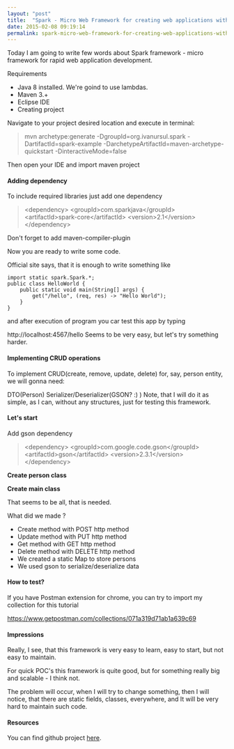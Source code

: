 ```yaml
---
layout: "post"
title:  "Spark - Micro Web Framework for creating web applications with minimal effort"
date: 2015-02-08 09:19:14
permalink: spark-micro-web-framework-for-creating-web-applications-with-minimal-effort
---
```



Today I am going to write few words about Spark framework - micro framework for rapid web application development.

Requirements

* Java 8 installed. We're goind to use lambdas.
* Maven 3.+
* Eclipse IDE
* Creating project

Navigate to your project desired location and execute in terminal:

> mvn archetype:generate -DgroupId=org.ivanursul.spark -DartifactId=spark-example -DarchetypeArtifactId=maven-archetype-quickstart -DinteractiveMode=false

Then open your IDE and import maven project

#### Adding dependency

To include required libraries just add one dependency

> &lt;dependency>
    &lt;groupId>com.sparkjava&lt;/groupId>
    &lt;artifactId>spark-core&lt;/artifactId>
    &lt;version>2.1&lt;/version>
&lt;/dependency>

Don't forget to add maven-compiler-plugin

<script src="https://gist.github.com/johnyUA/0874e5239adc82dee517.js"></script>

Now you are ready to write some code.

Official site says, that it is enough to write something like


	import static spark.Spark.*;
    public class HelloWorld {
        public static void main(String[] args) {
            get("/hello", (req, res) -> "Hello World");
        }
    }
    
and after execution of program you car test this app by typing

http://localhost:4567/hello
Seems to be very easy, but let's try something harder.

#### Implementing CRUD operations

To implement CRUD(create, remove, update, delete) for, say, person entity, we will gonna need:

DTO(Person)
Serializer/Deserializer(GSON? :) )
Note, that I will do it as simple, as I can, without any structures, just for testing this framework.

#### Let's start

Add gson dependency

> &lt;dependency>
 &lt;groupId>com.google.code.gson&lt;/groupId>
 &lt;artifactId>gson&lt;/artifactId>
 &lt;version>2.3.1&lt;/version>
&lt;/dependency>

**Create person class**

<script src="https://gist.github.com/johnyUA/daf4ad2580eed421fb7f.js"></script>

**Create main class**

<script src="https://gist.github.com/johnyUA/6d918d4c72188844e9aa.js"></script>

That seems to be all, that is needed.

What did we made ?

* Create method with POST http method
* Update method with PUT http method
* Get method with GET http method
* Delete method with DELETE http method
* We created a static Map to store persons
* We used gson to serialize/deserialize data

#### How to test?

If you have Postman extension for chrome, you can try to import my collection for this tutorial

https://www.getpostman.com/collections/071a319d71ab1a639c69

#### Impressions

Really, I see, that this framework is very easy to learn, easy to start, but not easy to maintain.

For quick POC's this framework is quite good, but for something really big and scalable - I think not.

The problem will occur, when I will try to change something, then I will notice, that there are static fields, classes, everywhere, and It will be very hard to maintain such code.

#### Resources

You can find github project [here](https://github.com/johnyUA/spark-getting-started).
